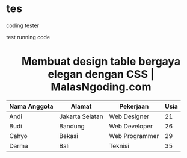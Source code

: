 # tes
coding tester

<html>
  <body> test running code </body>
  
  <html>
<head>
	<title>Membuat design table bergaya elegan dengan CSS | MalasNgoding.com</title>
        <link rel="stylesheet" type="text/css" href="style.css">
</head>
<body>
	<center><h1>Membuat design table bergaya elegan dengan CSS | MalasNgoding.com</h1></center>
	<table cellspacing='0'>
		<thead>
			<tr>
				<th>Nama Anggota</th>
				<th>Alamat</th>
				<th>Pekerjaan</th>
				<th>Usia</th>
			</tr>
		</thead>
		<tbody>
			<tr>
				<td>Andi</td>
				<td>Jakarta Selatan</td>
				<td>Web Designer</td>
				<td>21</td>
			</tr>
			<tr>
				<td>Budi</td>
				<td>Bandung</td>
				<td>Web Developer</td>
				<td>26</td>
			</tr>
			<tr>
				<td>Cahyo</td>
				<td>Bekasi</td>
				<td>Web Programmer</td>
				<td>29</td>
			</tr>
			<tr>
				<td>Darma</td>
				<td>Bali</td>
				<td>Teknisi</td>
				<td>35</td>
			</tr>
		</tbody>
	</table>
</body>
</html>
